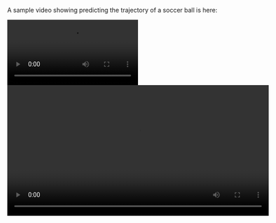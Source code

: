 A sample video showing predicting the trajectory of a soccer ball is here:

<video src="test/ext_clip_0_boxed.mp4" controls>
  Your browser does not support the video tag.
</video>

<video width="600" controls>
  <source src="test/ext_clip_0_boxed.mp4" type="video/mp4">
  Your browser does not support the video tag.
</video>

